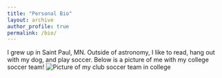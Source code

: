 ```yaml
---
title: "Personal Bio"
layout: archive
author_profile: true
permalink: /bio/
---
```


I grew up in Saint Paul, MN. Outside of astronomy, I like to read, hang out with my dog, and play soccer. Below is a picture of me with my college soccer team!
![Picture of my club soccer team in college](../images/IMG_0015.jpeg) 


